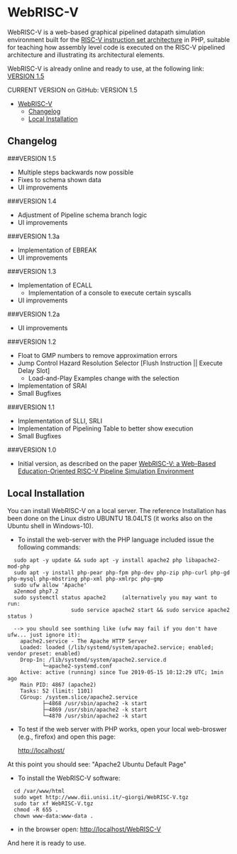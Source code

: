 # WebRISC-V

WebRISC-V is a web-based graphical pipelined datapath simulation environment built for the [RISC-V instruction set architecture](https://content.riscv.org/wp-content/uploads/2017/05/riscv-spec-v2.2.pdf) in PHP, suitable for teaching how assembly level code is executed on the RISC-V pipelined architecture and illustrating its architectural elements.

WebRISC-V is already online and ready to use, at the following link: [VERSION 1.5](http://www.dii.unisi.it/~giorgi/WebRISC-V)

CURRENT VERSION on GitHub: VERSION 1.5

- [WebRISC-V](#webrisc-v)
  - [Changelog](#changelog)
  - [Local Installation](#local-installation)
  
## Changelog

###VERSION 1.5

* Multiple steps backwards now possible
* Fixes to schema shown data
* UI improvements

###VERSION 1.4

* Adjustment of Pipeline schema branch logic
* UI improvements

###VERSION 1.3a

* Implementation of EBREAK
* UI improvements

###VERSION 1.3

* Implementation of ECALL
	* Implementation of a console to execute certain syscalls
* UI improvements

###VERSION 1.2a

* UI improvements

###VERSION 1.2

* Float to GMP numbers to remove approximation errors
* Jump Control Hazard Resolution Selector [Flush Instruction || Execute Delay Slot]
	* Load-and-Play Examples change with the selection
* Implementation of SRAI
* Small Bugfixes

###VERSION 1.1

* Implementation of SLLI, SRLI
* Implementation of Pipelining Table to better show execution
* Small Bugfixes

###VERSION 1.0

* Initial version, as described on the paper [WebRISC-V: a Web-Based Education-Oriented RISC-V Pipeline Simulation Environment
](https://dl.acm.org/citation.cfm?id=3338894)

  
## Local Installation

You can install WebRISC-V on a local server.
The reference Installation has been done on the Linux distro UBUNTU 18.04LTS
(it works also on the Ubuntu shell in Windows-10).

* To install the web-server with the PHP language included issue the following commands:
```
  sudo apt -y update && sudo apt -y install apache2 php libapache2-mod-php
  sudo apt -y install php-pear php-fpm php-dev php-zip php-curl php-gd php-mysql php-mbstring php-xml php-xmlrpc php-gmp
  sudo ufw allow 'Apache'
  a2enmod php7.2
  sudo systemctl status apache2		(alternatively you may want to run:
					sudo service apache2 start && sudo service apache2 status )
  
  --> you should see somthing like (ufw may fail if you don't have ufw... just ignore it):
    apache2.service - The Apache HTTP Server
    Loaded: loaded (/lib/systemd/system/apache2.service; enabled; vendor preset: enabled)
    Drop-In: /lib/systemd/system/apache2.service.d
           └─apache2-systemd.conf
    Active: active (running) since Tue 2019-05-15 10:12:29 UTC; 1min ago
    Main PID: 4867 (apache2)
    Tasks: 52 (limit: 1101)
    CGroup: /system.slice/apache2.service
           ├─4868 /usr/sbin/apache2 -k start
           ├─4869 /usr/sbin/apache2 -k start
           └─4870 /usr/sbin/apache2 -k start
```

* To test if the web server with PHP works, open your local web-broswer (e.g., firefox)
and open this page:
  
  <a href="http://localhost/">http://localhost/</a>
  
At this point you should see: "Apache2 Ubuntu Default Page"

* To install the WebRISC-V software:
```
  cd /var/www/html
  sudo wget http://www.dii.unisi.it/~giorgi/WebRISC-V.tgz
  sudo tar xf WebRISC-V.tgz
  chmod -R 655 .
  chown www-data:www-data .
```
* in the browser open:
  <a href="http://localhost/WebRISC-V">http://localhost/WebRISC-V</a>
  
And here it is ready to use.
